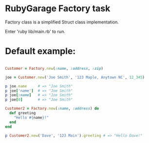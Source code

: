 # RubyGarage Factory task

Factory class is a simplified Struct class implementation.

Enter 'ruby lib/main.rb' to run.

# Default example:

```ruby

Customer = Factory.new(:name, :address, :zip)

joe = Customer.new('Joe Smith', '123 Maple, Anytown NC', 12_345)

p joe.name     # => "Joe Smith"
p joe['name']  # => "Joe Smith"
p joe[:name]   # => "Joe Smith"
p joe[0]       # => "Joe Smith"

Customer2 = Factory.new(:name, :address) do
  def greeting
    "Hello #{name}!"
  end
end

p Customer2.new('Dave', '123 Main').greeting # => "Hello Dave!"
```
